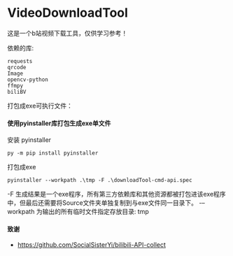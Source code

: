 # VideoDownloadTool
这是一个b站视频下载工具，仅供学习参考！

依赖的库:
```
requests
qrcode
Image
opencv-python
ffmpy
biliBV
```

打包成exe可执行文件：

#### 使用pyinstaller库打包生成exe单文件
安装 pyinstaller
```
py -m pip install pyinstaller
```

打包成exe
```
pyinstaller --workpath .\tmp -F .\downloadTool-cmd-api.spec
```
-F  生成结果是一个exe程序，所有第三方依赖库和其他资源都被打包进该exe程序中，但最后还需要将Source文件夹单独复制到与exe文件同一目录下。
-–workpath    为输出的所有临时文件指定存放目录: tmp

#### 致谢
- https://github.com/SocialSisterYi/bilibili-API-collect
